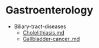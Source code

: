 
# Gastroenterology

- Biliary-tract-diseases
  - [Cholelithiasis.md](./Cholelithiasis.md)
  - [Gallbladder-cancer..md](./Gallbladder-cancer..md)
